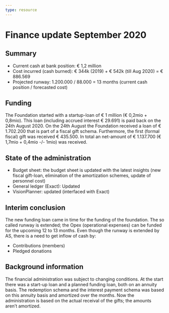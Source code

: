 ```yaml
---
type: resource
---
```


# Finance update September 2020

## Summary

* Current cash at bank position: € 1,2 million
* Cost incurred (cash burned):  € 344k (2019) + € 542k (till Aug 2020) = € 886.569
* Projected runway:  1.200.000 / 88.000 = 13 months (current cash position / forecasted cost)

## Funding

The Foundation started with a startup-loan of € 1 million (€ 0,2mio + 0,8mio). This loan (including accrued interest € 29.691) is paid back on the 24th August 2020. On the 24th August the Foundation received a loan of € 1.702.200 that is part of a fiscal gift schema. Furthermore, the first (formal fiscal) gift was received € 435.500. In total an net-amount of € 1.137.700 (€ 1,7mio + 0,4mio -/- 1mio) was received.

## State of the administration

* Budget sheet: the budget sheet is updated with the latest insights (new fiscal gift-loan, elimination of the amortization schemes, update of personnel cost)
* General ledger (Exact): Updated
* VisionPlanner: updated (interfaced with Exact)

## Interim conclusion

The new funding loan came in time for the funding of the foundation. The so called runway is extended; the Opex (operational expenses) can be funded for the upcoming 12 to 13 months. Even though the runway is extended by AS, there is a need to get inflow of cash by:

* Contributions (members)
* Pledged donations

## Background information

The financial administration was subject to changing conditions. At the start there was a start-up loan and  a planned funding loan, both on an annuity basis. The redemption schema and the interest payment schema was based on this annuity basis  and amortized over the months. Now the administration is based on the actual receival of the gifts; the amounts aren’t amortized.

